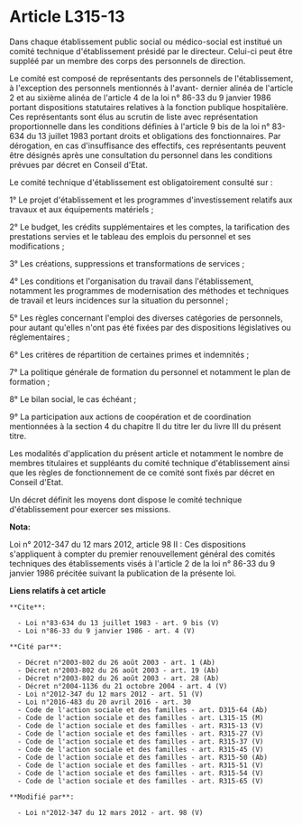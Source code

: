 # Article L315-13

Dans chaque établissement public social ou médico-social est institué un comité technique d'établissement présidé par le
directeur. Celui-ci peut être suppléé par un membre des corps des personnels de direction. 

Le comité est composé de représentants des personnels de l'établissement, à l'exception des personnels mentionnés à l'avant-
dernier alinéa de l'article 2 et au sixième alinéa de l'article 4 de la loi n° 86-33 du 9 janvier 1986 portant dispositions
statutaires relatives à la fonction publique hospitalière. Ces représentants sont élus au scrutin de liste avec
représentation proportionnelle dans les conditions définies à l'article 9 bis de la loi n° 83-634 du 13 juillet 1983 portant
droits et obligations des fonctionnaires. Par dérogation, en cas d'insuffisance des effectifs, ces représentants peuvent être
désignés après une consultation du personnel dans les conditions prévues par décret en Conseil d'Etat. 

Le comité technique d'établissement est obligatoirement consulté sur : 

1° Le projet d'établissement et les programmes d'investissement relatifs aux travaux et aux équipements matériels ; 

2° Le budget, les crédits supplémentaires et les comptes, la tarification des prestations servies et le tableau des emplois
du personnel et ses modifications ; 

3° Les créations, suppressions et transformations de services ; 

4° Les conditions et l'organisation du travail dans l'établissement, notamment les programmes de modernisation des méthodes
et techniques de travail et leurs incidences sur la situation du personnel ; 

5° Les règles concernant l'emploi des diverses catégories de personnels, pour autant qu'elles n'ont pas été fixées par des
dispositions législatives ou réglementaires ; 

6° Les critères de répartition de certaines primes et indemnités ; 

7° La politique générale de formation du personnel et notamment le plan de formation ; 

8° Le bilan social, le cas échéant ; 

9° La participation aux actions de coopération et de coordination mentionnées à la section 4 du chapitre II du titre Ier du
livre III du présent titre. 

Les modalités d'application du présent article et notamment le nombre de membres titulaires et suppléants du comité technique
d'établissement ainsi que les règles de fonctionnement de ce comité sont fixés par décret en Conseil d'Etat. 

Un décret définit les moyens dont dispose le comité technique d'établissement pour exercer ses missions.

**Nota:**

Loi n° 2012-347 du 12 mars 2012, article 98 II : Ces dispositions s'appliquent à compter du premier renouvellement général
des comités techniques des établissements visés à l'article 2 de la loi n° 86-33 du 9 janvier 1986 précitée suivant la
publication de la présente loi.

**Liens relatifs à cet article**

	**Cite**:

	  - Loi n°83-634 du 13 juillet 1983 - art. 9 bis (V)
	  - Loi n°86-33 du 9 janvier 1986 - art. 4 (V)

	**Cité par**:

	  - Décret n°2003-802 du 26 août 2003 - art. 1 (Ab)
	  - Décret n°2003-802 du 26 août 2003 - art. 19 (Ab)
	  - Décret n°2003-802 du 26 août 2003 - art. 28 (Ab)
	  - Décret n°2004-1136 du 21 octobre 2004 - art. 4 (V)
	  - Loi n°2012-347 du 12 mars 2012 - art. 51 (V)
	  - Loi n°2016-483 du 20 avril 2016 - art. 30
	  - Code de l'action sociale et des familles - art. D315-64 (Ab)
	  - Code de l'action sociale et des familles - art. L315-15 (M)
	  - Code de l'action sociale et des familles - art. R315-13 (V)
	  - Code de l'action sociale et des familles - art. R315-27 (V)
	  - Code de l'action sociale et des familles - art. R315-37 (V)
	  - Code de l'action sociale et des familles - art. R315-45 (V)
	  - Code de l'action sociale et des familles - art. R315-50 (Ab)
	  - Code de l'action sociale et des familles - art. R315-51 (V)
	  - Code de l'action sociale et des familles - art. R315-54 (V)
	  - Code de l'action sociale et des familles - art. R315-65 (V)

	**Modifié par**:

	  - Loi n°2012-347 du 12 mars 2012 - art. 98 (V)
